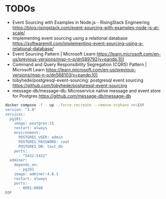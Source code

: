 # TODOs

- Event Sourcing with Examples in Node.js - RisingStack Engineering https://blog.risingstack.com/event-sourcing-with-examples-node-js-at-scale/
- Implementing event sourcing using a relational database https://softwaremill.com/implementing-event-sourcing-using-a-relational-database/
- Event Sourcing Pattern | Microsoft Learn https://learn.microsoft.com/en-us/previous-versions/msp-n-p/dn589792(v=pandp.10)
- Command and Query Responsibility Segregation (CQRS) Pattern | Microsoft Learn https://learn.microsoft.com/en-us/previous-versions/msp-n-p/dn568103(v=pandp.10)
- tobyhede/postgresql-event-sourcing: postgresql event sourcing https://github.com/tobyhede/postgresql-event-sourcing
- message-db/message-db: Microservice native message and event store for Postgres https://github.com/message-db/message-db


```sh
docker compose -f - up --force-recreate --remove-orphans <<\EOF
version: "3.8"
services:
  pg101:
    image: postgres:15
    restart: always
    environment:
      POSTGRES_USER: admin
      POSTGRES_PASSWORD: root
      POSTGRES_DB: test_db
    ports:
      - "5432:5432"
  adminer:
    depends_on:
      - pg101
    image: adminer:4.8.1
    restart: always
    ports:
      - 8091:8080
EOF
```
